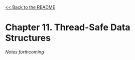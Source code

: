 [&lt;&lt; Back to the README](README.md)

# Chapter 11. Thread-Safe Data Structures

*Notes forthcoming*